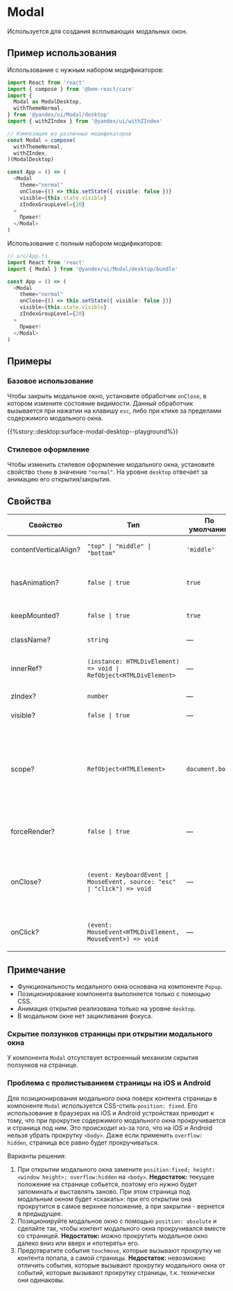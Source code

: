 # Modal



<!-- description:start -->
Используется для создания всплывающих модальных окон.
<!-- description:end -->

## Пример использования

Использование с нужным набором модификаторов:

```ts
import React from 'react'
import { compose } from '@bem-react/core'
import {
  Modal as ModalDesktop,
  withThemeNormal,
} from '@yandex/ui/Modal/desktop'
import { withZIndex } from '@yandex/ui/withZIndex'

// Композиция из различных модификаторов
const Modal = compose(
  withThemeNormal,
  withZIndex,
)(ModalDesktop)

const App = () => (
  <Modal
    theme="normal"
    onClose={() => this.setState({ visible: false })}
    visible={this.state.visible}
    zIndexGroupLevel={20}
  >
    Привет!
  </Modal>
)
```

Использование с полным набором модификаторов:

```ts
// src/App.ts
import React from 'react'
import { Modal } from '@yandex/ui/Modal/desktop/bundle'

const App = () => (
  <Modal
    theme="normal"
    onClose={() => this.setState({ visible: false })}
    visible={this.state.visible}
    zIndexGroupLevel={20}
  >
    Привет!
  </Modal>
)
```

## Примеры

### Базовое использование

Чтобы закрыть модальное окно, установите обработчик `onClose`, в котором измените состояние видимости. Данный обработчик вызывается при нажатии на клавишу `esc`, либо при клике за пределами содержимого модального окна.

{{%story::desktop:surface-modal-desktop--playground%}}

### Стилевое оформление

Чтобы изменить стилевое оформление модального окна, установите свойство `theme` в значение `"normal"`. На уровне `desktop` отвечает за анимацию его открытия/закрытия.

## Свойства

<!-- props:start -->
| Свойство              | Тип                                                                      | По умолчанию    | Описание                                                                                                                                  |
| --------------------- | ------------------------------------------------------------------------ | --------------- | ----------------------------------------------------------------------------------------------------------------------------------------- |
| contentVerticalAlign? | `"top" \| "middle" \| "bottom"`                                          | `'middle'`      | Выравнивание контента по вертикали                                                                                                        |
| hasAnimation?         | `false \| true`                                                          | `true`          | Добавляет анимацию при открытии модального окна                                                                                           |
| keepMounted?          | `false \| true`                                                          | `true`          | Сохраняет контейнер в DOM после создания                                                                                                  |
| className?            | `string`                                                                 | —               | Дополнительный класс                                                                                                                      |
| innerRef?             | `(instance: HTMLDivElement) => void \| RefObject<HTMLDivElement>`        | —               | Ссылка на корневой DOM-элемент компонента                                                                                                 |
| zIndex?               | `number`                                                                 | —               | Задает слой `z-index`                                                                                                                     |
| visible?              | `false \| true`                                                          | —               | Делает попап видимым                                                                                                                      |
| scope?                | `RefObject<HTMLElement>`                                                 | `document.body` | Ссылка на DOM-элемент, в котором размещается попап<br>Важно, чтобы контейнер имел `position: relative` для корректного позиционирования   |
| forceRender?          | `false \| true`                                                          | —               | Вызывает дополнительный рендер после создания                                                                                             |
| onClose?              | `(event: KeyboardEvent \| MouseEvent, source: "esc" \| "click") => void` | —               | Обработчик, вызываемый после нажатия на клавишу Еsc либо мышкой на область вне контейнера                                                 |
| onClick?              | `(event: MouseEvent<HTMLDivElement, MouseEvent>) => void`                | —               | Обработчик, вызываемый при срабатывании события click                                                                                     |
<!-- props:end -->

## Примечание

- Функциональность модального окна основана на компоненте `Popup`.
- Позиционирование компонента выполняется только с помощью CSS.
- Анимация открытия реализована только на уровне `desktop`.
- В модальном окне нет зацикливания фокуса.

### Скрытие ползунков страницы при открытии модального окна

У компонента `Modal` отсутствует встроенный механизм скрытия ползунков на странице.

### Проблема с пролистыванием страницы на iOS и Android

Для позиционирования модального окна поверх контента страницы в компоненте `Modal` используется CSS-стиль `position: fixed`.
Его использование в браузерах на iOS и Android устройствах приводит к тому, что при прокрутке содержимого модального окна прокручивается и страница под ним. Это происходит из-за того, что на iOS и Android нельзя убрать прокрутку `<body>`.
Даже если применить `overflow: hidden`, страница все равно будет прокручиваться.

Варианты решения:

1. При открытии модального окна замените `position:fixed; height: <window height>; overflow:hidden` на `<body>`.
   **Недостаток:** текущее положение на странице собьется, поэтому его нужно будет запоминать и выставлять заново. При этом страница под модальным окном будет «скакать»: при его открытии она прокрутится в самое верхнее положение, а при закрытии - вернется в предыдущее.
2. Позиционируйте модальное окно с помощью `position: absolute` и сделайте так, чтобы контент модального окна прокручивался вместе со страницей.
   **Недостаток:** можно прокрутить модальное окно далеко вниз или вверх и «потерять» его.
3. Предотвратите события `touchmove`, которые вызывают прокрутку не контента попапа, а самой страницы.
   **Недостаток:** невозможно отличить события, которые вызывают прокрутку модального окна от событий, которые вызывают прокрутку страницы, т.к. технически они одинаковы.